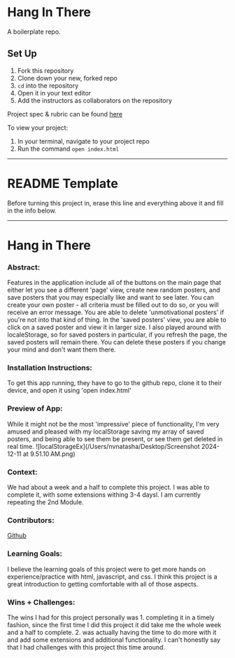 # Hang In There

A boilerplate repo. 

## Set Up

1. Fork this repository
2. Clone down your new, forked repo
3. `cd` into the repository
4. Open it in your text editor
5. Add the instructors as collaborators on the repository

Project spec & rubric can be found [here](https://curriculum.turing.edu/module2/projects/hang-in-there/index)

To view your project:

1. In your terminal, navigate to your project repo
2. Run the command `open index.html`
  
______________________________________________________  
# README Template  
Before turning this project in, erase this line and everything above it and fill in the info below.  
______________________________________________________  

# Hang in There  

### Abstract:
[//]: <> (Briefly describe what you built and its features. What problem is the app solving? How does this application solve that problem?)
Features in the application include all of the buttons on the main page that either let you see a different 'page' view, create new random posters, and save posters that you may especially like and want to see later. 
You can create your own poster - all criteria must be filled out to do so, or you will receive an error message.
You are able to delete 'unmotivational posters' if you're not into that kind of thing.
In the 'saved posters' view, you are able to click on a saved poster and view it in larger size. I also played around with localeStorage, so for saved posters in particular, if you refresh the page, the saved posters will remain there. You can delete these posters if you change your mind and don't want them there. 

### Installation Instructions:
[//]: <> (What steps does a person have to take to get your app cloned down and running?)
To get this app running, they have to go to the github repo, clone it to their device, and open it using 'open index.html'

### Preview of App:
[//]: <> (Provide ONE gif or screenshot of your application - choose the "coolest" piece of functionality to show off. gifs preferred!)
While it might not be the most 'impressive' piece of functionality, I'm very amused and pleased with my localStorage saving my array of saved posters, and being able to see them be present, or see them get deleted in real time. 
![localStorageEx](/Users/nvnatasha/Desktop/Screenshot 2024-12-11 at 9.51.10 AM.png)


### Context:
[//]: <> (Give some context for the project here. How long did you have to work on it? How far into the Turing program are you?)
We had about a week and a half to complete this project. I was able to complete it, with some extensions withing 3-4 daysl. I am currently repeating the 2nd Module. 

### Contributors:
[//]: <> (Who worked on this application? Link to your GitHub. Consider also providing LinkedIn link)
[Github](https://github.com/nvnatasha)

### Learning Goals:
[//]: <> (What were the learning goals of this project? What tech did you work with?)
I believe the learning goals of this project were to get more hands on experience/practice with html, javascript, and css. I think this project is a great introduction to getting comfortable with all of those aspects. 

### Wins + Challenges:
[//]: <> (What are 2-3 wins you have from this project? What were some challenges you faced - and how did you get over them?)
The wins I had for this project personally was 1. completing it in a timely fashion, since the first time I did this project it did take me the whole week and a half to complete. 2. was actually having the time to do more with it and add some extensions and additional functionality. I can't honestly say that I had challenges with this project this time around. 